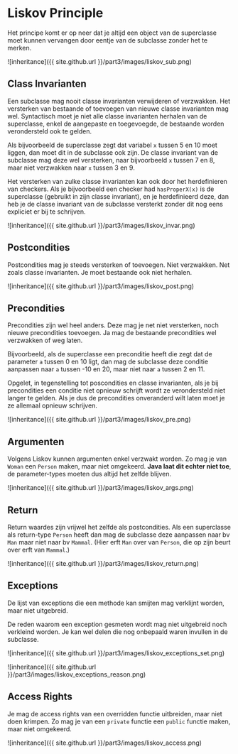 # Liskov Principle

Het principe komt er op neer dat je altijd een object van de superclasse moet kunnen vervangen door eentje van de subclasse zonder het te merken.

![inheritance]({{ site.github.url }}/part3/images/liskov_sub.png)

## Class Invarianten

Een subclasse mag nooit classe invarianten verwijderen of verzwakken. Het versterken van bestaande of toevoegen van nieuwe classe invarianten mag wel. Syntactisch moet je niet alle classe invarianten herhalen van de superclasse, enkel de aangepaste en toegevoegde, de bestaande worden verondersteld ook te gelden.

Als bijvoorbeeld de superclasse zegt dat variabel `x` tussen 5 en 10 moet liggen, dan moet dit in de subclasse ook zijn. De classe invariant van de subclasse mag deze wel versterken, naar bijvoorbeeld `x` tussen 7 en 8, maar niet verzwakken naar `x` tussen 3 en 9.

Het versterken van zulke classe invarianten kan ook door het herdefinieren van checkers. Als je bijvoorbeeld een checker had `hasProperX(x)` is de superclasse (gebruikt in zijn classe invariant), en je herdefinieerd deze, dan heb je de classe invariant van de subclasse versterkt zonder dit nog eens expliciet er bij te schrijven.

![inheritance]({{ site.github.url }}/part3/images/liskov_invar.png)

## Postcondities

Postcondities mag je steeds versterken of toevoegen. Niet verzwakken. Net zoals classe invarianten. Je moet bestaande ook niet herhalen.

![inheritance]({{ site.github.url }}/part3/images/liskov_post.png)

## Precondities

Precondities zijn wel heel anders. Deze mag je net niet versterken, noch nieuwe precondities toevoegen. Ja mag de bestaande precondities wel verzwakken of weg laten.

Bijvoorbeeld, als de superclasse een preconditie heeft die zegt dat de parameter `a` tussen 0 en 10 ligt, dan mag de subclasse deze conditie aanpassen naar `a` tussen -10 en 20, maar niet naar `a` tussen 2 en 11.

Opgelet, in tegenstelling tot poscondities en classe invarianten, als je bij precondities een conditie niet opnieuw schrijft wordt ze verondersteld niet langer te gelden. Als je dus de precondities onveranderd wilt laten moet je ze allemaal opnieuw schrijven.

![inheritance]({{ site.github.url }}/part3/images/liskov_pre.png)

## Argumenten

Volgens Liskov kunnen argumenten enkel verzwakt worden. Zo mag je van `Woman` een `Person` maken, maar niet omgekeerd. **Java laat dit echter niet toe**, de parameter-types moeten dus altijd het zelfde blijven.

![inheritance]({{ site.github.url }}/part3/images/liskov_args.png)

## Return

Return waardes zijn vrijwel het zelfde als postcondities. Als een superclasse als return-type `Person` heeft dan mag de subclasse deze aanpassen naar bv `Man` maar niet naar bv `Mammal`. (Hier erft `Man` over van `Person`, die op zijn beurt over erft van `Mammal`.)

![inheritance]({{ site.github.url }}/part3/images/liskov_return.png)

## Exceptions

De lijst van exceptions die een methode kan smijten mag verklijnt worden, maar niet uitgebreid.

De reden waarom een exception gesmeten wordt mag niet uitgebreid noch verkleind worden. Je kan wel delen die nog onbepaald waren invullen in de subclasse.

![inheritance]({{ site.github.url }}/part3/images/liskov_exceptions_set.png)

![inheritance]({{ site.github.url }}/part3/images/liskov_exceptions_reason.png)

## Access Rights

Je mag de access rights van een overridden functie uitbreiden, maar niet doen krimpen. Zo mag je van een `private` functie een `public` functie maken, maar niet omgekeerd.

![inheritance]({{ site.github.url }}/part3/images/liskov_access.png)
